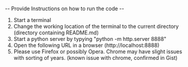 -- Provide Instructions on how to run the code --

1. Start a terminal
2. Change the working location of the terminal to the current directory (directory containing README.md)
3. Start a python server by typying "python -m http.server 8888"
4. Open the following URL in a browser (http://localhost:8888)
5. Please use Firefox or possibly Opera. Chrome may have slight issues with sorting of years. (known issue with chrome, confirmed in Gist)
